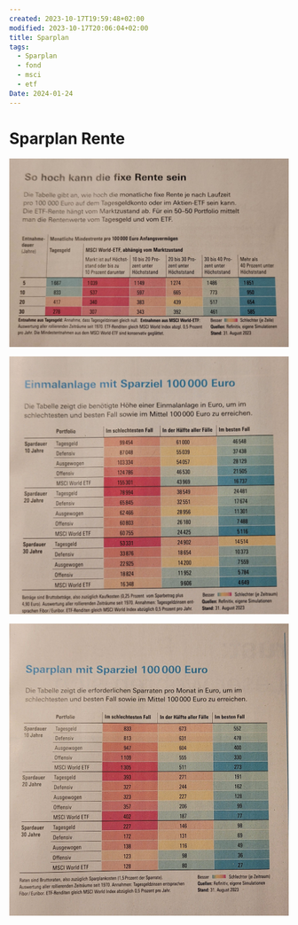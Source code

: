 ```yaml
---
created: 2023-10-17T19:59:48+02:00
modified: 2023-10-17T20:06:04+02:00
title: Sparplan
tags:
  - Sparplan
  - fond
  - msci
  - etf
Date: 2024-01-24
---
```



# Sparplan Rente

![Image](../_asset/2023-10-17-Sparplan_image_1.jpg) 

![Image](../_asset/2023-10-17-Sparplan_image_2.jpg)

![Image](../_asset/2023-10-17-Sparplan_image_3.jpg)
